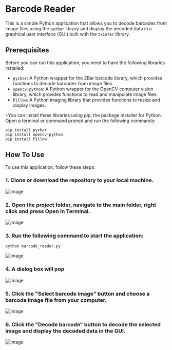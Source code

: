 # Barcode Reader

This is a simple Python application that allows you to decode barcodes from image files using the `pyzbar` library and display the decoded data in a graphical user interface (GUI) built with the `tkinter` library.

## Prerequisites

Before you can run this application, you need to have the following libraries installed:

- `pyzbar`: A Python wrapper for the ZBar barcode library, which provides functions to decode barcodes from image files.
- `opencv-python`: A Python wrapper for the OpenCV computer vision library, which provides functions to read and manipulate image files.
- `Pillow`: A Python imaging library that provides functions to resize and display images.

+You can install these libraries using pip, the package installer for Python. Open a terminal or command prompt and run the following commands:
```
pip install pyzbar
pip install opencv-python
pip install Pillow
```
## How To Use
To use this application, follow these steps:
### 1. Clone or download the repository to your local machine.
  ![image](https://user-images.githubusercontent.com/72374116/231289126-8b234ec5-4b66-4e48-b0e2-8a9c7ce6c407.png)
### 2. Open the project folder, navigate to the main folder, right click and press Open in Terminal.
  ![image](https://user-images.githubusercontent.com/72374116/231289558-fab9d8f8-3d99-464b-b8fb-353e4f18c99c.png)
### 3. Run the following command to start the application:
``` 
python barcode_reader.py
```
![image](https://user-images.githubusercontent.com/72374116/231289979-a8b24f4c-a110-489c-aa17-236226d515e8.png)
### 4. A dialog box will pop<br>
  ![image](https://user-images.githubusercontent.com/72374116/231287989-a4789988-f02e-4fe8-8506-26b7a2ee13d3.png)
### 5. Click the "Select barcode image" button and choose a barcode image file from your computer.<br>
  ![image](https://user-images.githubusercontent.com/72374116/231288395-ab2a8520-caeb-4329-99ff-8ccdae76ae40.png)
### 6. Click the "Decode barcode" button to decode the selected image and display the decoded data in the GUI.
  ![image](https://user-images.githubusercontent.com/72374116/231288200-1bb68940-6961-4b5d-913d-c83bdaa1b119.png)
